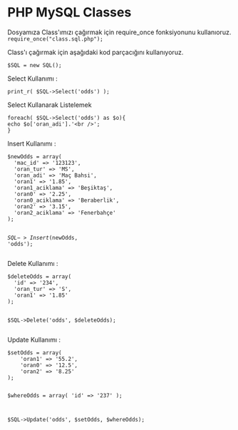 PHP MySQL Classes
===========

Dosyamıza Class'ımızı çağırmak için require_once fonksiyonunu kullanıoruz. <br />
<code>require_once("class.sql.php");</code>

<p>Class'ı çağırmak için aşağıdaki kod parçacığını kullanıyoruz.</p>
<code>$SQL = new SQL();</code>

<p>Select Kullanımı : </p>
<code>print_r( $SQL->Select('odds') );</code>

<p>Select Kullanarak Listelemek</p>
<pre><code>foreach( $SQL->Select('odds') as $o){
echo $o['oran_adi'].'&lt;br />';
}</code></pre>

<p>Insert Kullanımı : </p>
<pre><code>$newOdds = array(
  'mac_id' => '123123',
  'oran_tur' => 'MS',
  'oran_adi' => 'Maç Bahsi',
  'oran1' => '1.85',
  'oran1_aciklama' => 'Beşiktaş',
  'oran0' => '2.25',
  'oran0_aciklama' => 'Beraberlik',
  'oran2' => '3.15',
  'oran2_aciklama' => 'Fenerbahçe'
);

$SQL->Insert($newOdds, 'odds');</code></pre>

<p>Delete Kullanımı : </p>
<pre><code>$deleteOdds = array(
  'id' => '234',
  'oran_tur' => 'S',
  'oran1' => '1.85'
);
	
$SQL->Delete('odds', $deleteOdds);</code></pre>

<p>Update Kullanımı : </p>
<pre><code>$setOdds = array(
	'oran1' => '55.2',
	'oran0' => '12.5',
	'oran2' => '8.25'
);

$whereOdds = array(
	'id' => '237'
);

$SQL->Update('odds', $setOdds, $whereOdds);</code></pre>
